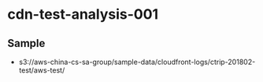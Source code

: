 # cdn-test-analysis-001



## Sample 
- s3://aws-china-cs-sa-group/sample-data/cloudfront-logs/ctrip-201802-test/aws-test/
